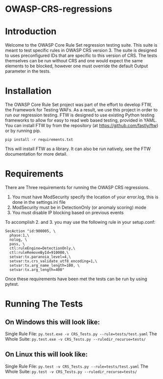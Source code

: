 # OWASP-CRS-regressions

Introduction
============
Welcome to the OWASP Core Rule Set regression testing suite. This suite is meant to test specific rules in OWASP CRS version 3. The suite is designed to uses preconfigured IDs that are specific to this version of CRS. The tests themselves can be run without CRS and one would expect the same elements to be blocked, however one must override the default Output parameter in the tests. 

Installation
============
The OWASP Core Rule Set project was part of the effort to develop FTW, the Framework for Testing WAFs. As a result, we use this project in order to run our regression testing. FTW is designed to use existing Python testing frameworks to allow for easy to read web based testing, provided in YAML. You can install FTW by from the repository (at https://github.com/fastly/ftw) or by running pip.

```pip install -r requirements.txt```

This will install FTW as a library. It can also be run natively, see the FTW documentation for more detail.

Requirements
============
There are Three requirements for running the OWASP CRS regressions.

1. You must have ModSecurity specify the location of your error.log, this is done in the settings.ini file
2. ModSecurity must be in DetectionOnly (or anomaly scoring) mode
3. You must disable IP blocking based on previous events

To accomplish 2. and 3. you may use the following rule in your setup.conf:

```
SecAction "id:900005, \ 
  phase:1,\
  nolog, \
  pass, \
  ctl:ruleEngine=DetectionOnly,\ 
  ctl:ruleRemoveById=910000,\
  setvar:tx.paranoia_level=4,\
  setvar:tx.crs_validate_utf8_encoding=1,\
  setvar:tx.arg_name_length=100, \
  setvar:tx.arg_length=400"
```

Once these requirements have been met the tests can be run by using pytest.

Running The Tests
=================

On Windows this will look like:
-------------------------------
Single Rule File:
```py.test.exe -v CRS_Tests.py --rule=tests/test.yaml```
The Whole Suite:
```py.test.exe -v CRS_Tests.py --ruledir_recurse=tests/```

On Linux this will look like:
-----------------------------
Single Rule File:
```py.test -v CRS_Tests.py --rule=tests/test.yaml```
The Whole Suite:
```py.test -v CRS_Tests.py --ruledir_recurse=tests/```

